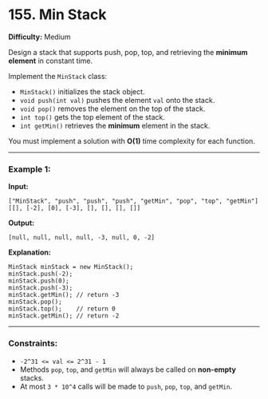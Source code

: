 
# 155. Min Stack  

**Difficulty:** Medium  

Design a stack that supports push, pop, top, and retrieving the **minimum element** in constant time.  

Implement the `MinStack` class:  

- `MinStack()` initializes the stack object.  
- `void push(int val)` pushes the element `val` onto the stack.  
- `void pop()` removes the element on the top of the stack.  
- `int top()` gets the top element of the stack.  
- `int getMin()` retrieves the **minimum** element in the stack.  

You must implement a solution with **O(1)** time complexity for each function.  

---

### Example 1:  
**Input:**  
```plaintext
["MinStack", "push", "push", "push", "getMin", "pop", "top", "getMin"]
[[], [-2], [0], [-3], [], [], [], []]
```

**Output:**  
```plaintext
[null, null, null, null, -3, null, 0, -2]
```

**Explanation:**  
```plaintext
MinStack minStack = new MinStack();
minStack.push(-2);
minStack.push(0);
minStack.push(-3);
minStack.getMin(); // return -3
minStack.pop();
minStack.top();    // return 0
minStack.getMin(); // return -2
```

---

### Constraints:  
- `-2^31 <= val <= 2^31 - 1`  
- Methods `pop`, `top`, and `getMin` will always be called on **non-empty** stacks.  
- At most `3 * 10^4` calls will be made to `push`, `pop`, `top`, and `getMin`.  

